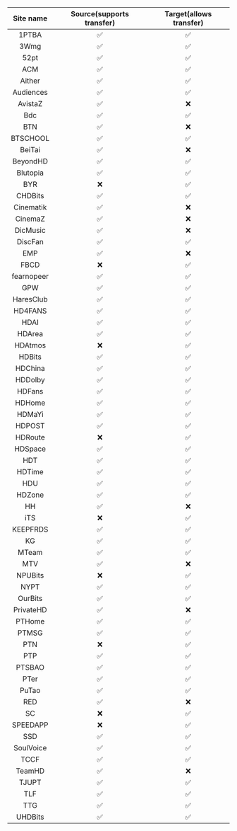 | Site name  | Source(supports transfer) | Target(allows transfer) |
| :--------: | :-----------------------: | :---------------------: |
|   1PTBA    |            ✅             |           ✅            |
|    3Wmg    |            ✅             |           ✅            |
|    52pt    |            ✅             |           ✅            |
|    ACM     |            ✅             |           ✅            |
|   Aither   |            ✅             |           ✅            |
| Audiences  |            ✅             |           ✅            |
|  AvistaZ   |            ✅             |           ❌            |
|    Bdc     |            ✅             |           ✅            |
|    BTN     |            ✅             |           ❌            |
|  BTSCHOOL  |            ✅             |           ✅            |
|   BeiTai   |            ✅             |           ❌            |
|  BeyondHD  |            ✅             |           ✅            |
|  Blutopia  |            ✅             |           ✅            |
|    BYR     |            ❌             |           ✅            |
|  CHDBits   |            ✅             |           ✅            |
| Cinematik  |            ✅             |           ❌            |
|  CinemaZ   |            ✅             |           ❌            |
|  DicMusic  |            ✅             |           ❌            |
|  DiscFan   |            ✅             |           ✅            |
|    EMP     |            ✅             |           ❌            |
|    FBCD    |            ❌             |           ✅            |
| fearnopeer |            ✅             |           ✅            |
|    GPW     |            ✅             |           ✅            |
| HaresClub  |            ✅             |           ✅            |
|  HD4FANS   |            ✅             |           ✅            |
|    HDAI    |            ✅             |           ✅            |
|   HDArea   |            ✅             |           ✅            |
|  HDAtmos   |            ❌             |           ✅            |
|   HDBits   |            ✅             |           ✅            |
|  HDChina   |            ✅             |           ✅            |
|  HDDolby   |            ✅             |           ✅            |
|   HDFans   |            ✅             |           ✅            |
|   HDHome   |            ✅             |           ✅            |
|   HDMaYi   |            ✅             |           ✅            |
|   HDPOST   |            ✅             |           ✅            |
|  HDRoute   |            ❌             |           ✅            |
|  HDSpace   |            ✅             |           ✅            |
|    HDT     |            ✅             |           ✅            |
|   HDTime   |            ✅             |           ✅            |
|    HDU     |            ✅             |           ✅            |
|   HDZone   |            ✅             |           ✅            |
|     HH     |            ✅             |           ❌            |
|    iTS     |            ❌             |           ✅            |
|  KEEPFRDS  |            ✅             |           ✅            |
|     KG     |            ✅             |           ✅            |
|   MTeam    |            ✅             |           ✅            |
|    MTV     |            ✅             |           ❌            |
|  NPUBits   |            ❌             |           ✅            |
|    NYPT    |            ✅             |           ✅            |
|  OurBits   |            ✅             |           ✅            |
| PrivateHD  |            ✅             |           ❌            |
|   PTHome   |            ✅             |           ✅            |
|   PTMSG    |            ✅             |           ✅            |
|    PTN     |            ❌             |           ✅            |
|    PTP     |            ✅             |           ✅            |
|   PTSBAO   |            ✅             |           ✅            |
|    PTer    |            ✅             |           ✅            |
|   PuTao    |            ✅             |           ✅            |
|    RED     |            ✅             |           ❌            |
|     SC     |            ❌             |           ✅            |
|  SPEEDAPP  |            ❌             |           ✅            |
|    SSD     |            ✅             |           ✅            |
| SoulVoice  |            ✅             |           ✅            |
|    TCCF    |            ✅             |           ✅            |
|   TeamHD   |            ✅             |           ❌            |
|   TJUPT    |            ✅             |           ✅            |
|    TLF     |            ✅             |           ✅            |
|    TTG     |            ✅             |           ✅            |
|  UHDBits   |            ✅             |           ✅            |
